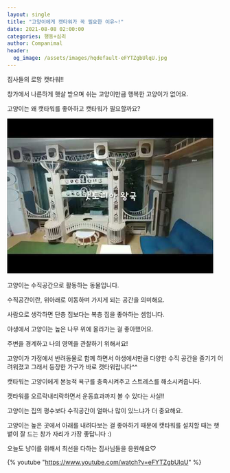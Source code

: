 ```yaml
---
layout: single
title: "고양이에게 캣타워가 꼭 필요한 이유~!"
date: 2021-08-08 02:00:00
categories: 행동+심리
author: Companimal
header:
  og_image: /assets/images/hqdefault-eFYTZgbUlqU.jpg
---
```


집사들의 로망 캣타워!!

창가에서 나른하게 햇살 받으며 쉬는 고양이만큼 행복한 고양이가 없어요.

고양이는 왜 캣타워를 좋아하고 캣타워가 필요할까요?

![캣토피아 왕국](/assets/images/hqdefault-eFYTZgbUlqU.jpg)

고양이는 수직공간으로 활동하는 동물입니다.

수직공간이란, 위아래로 이동하며 가지게 되는 공간을 의미해요.

사람으로 생각하면 단층 집보다는 복층 집을 좋아하는 셈입니다.

야생에서 고양이는 높은 나무 위에 올라가는 걸 좋아했어요.

주변을 경계하고 나의 영역을 관찰하기 위해서요!

고양이가 가정에서 반려동물로 함께 하면서 야생에서만큼 다양한 수직 공간을 즐기기 어려워졌고 그래서 등장한 가구가 바로 캣타워랍니다^^

캣타워는 고양이에게 본능적 욕구를 충족시켜주고 스트레스를 해소시켜줍니다.

캣타워를 오르락내리락하면서 운동효과까지 볼 수 있다는 사실!!

고양이는 집의 평수보다 수직공간이 얼마나 많이 있느냐가 더 중요해요.

고양이는 높은 곳에서 아래를 내려다보는 걸 좋아하기 때문에 캣타워를 설치할 때는 햇볕이 잘 드는 창가 자리가 가장 좋답니다 :)

오늘도 냥이를 위해서 최선을 다하는 집사님들을 응원해요♡

{% youtube "https://www.youtube.com/watch?v=eFYTZgbUlqU" %}
